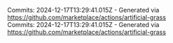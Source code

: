 Commits: 2024-12-17T13:29:41.015Z - Generated via https://github.com/marketplace/actions/artificial-grass
<br>
Commits: 2024-12-17T13:29:41.015Z - Generated via https://github.com/marketplace/actions/artificial-grass
<br>
